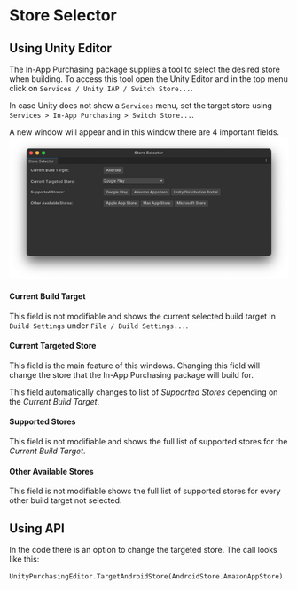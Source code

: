 # Store Selector

## Using Unity Editor

The In-App Purchasing package supplies a tool to select the desired store when building. To access this tool open the Unity Editor and in the top menu click on `Services / Unity IAP / Switch Store...`.

In case Unity does not show a `Services` menu, set the target store using `Services > In-App Purchasing > Switch Store...`.

A new window will appear and in this window there are 4 important fields.
![](images/IAPStoreSelector.png)

#### Current Build Target
This field is not modifiable and shows the current selected build target in `Build Settings` under `File / Build Settings...`.

#### Current Targeted Store
This field is the main feature of this windows. Changing this field will change the store that the In-App Purchasing package will build for.

This field automatically changes to list of *Supported Stores* depending on the *Current Build Target*.

#### Supported Stores
This field is not modifiable and shows the full list of supported stores for the *Current Build Target*.

#### Other Available Stores
This field is not modifiable shows the full list of supported stores for every other build target not selected.

## Using API
In the code there is an option to change the targeted store. The call looks like this:
````
UnityPurchasingEditor.TargetAndroidStore(AndroidStore.AmazonAppStore)
````
